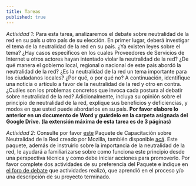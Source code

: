 ```yaml
---
title: Tareas
published: true
---
```


*Actividad 1*: Para esta tarea, analizaremos el debate sobre neutralidad de la red en su país u otro país de su elección. En primer lugar, deberá investigar el tema de la neutralidad de la red en su país. ¿Ya existen leyes sobre el tema? ¿Hay casos específicos en los cuales Proveedores de Servicios de Internet u otros actores hayan intentado violar la neutralidad de la red? ¿De qué manera el gobierno local, regional o nacional de este país abordó la neutralidad de la red? ¿Es la neutralidad de la red un tema importante para los ciudadanos locales? ¿Por qué, o por qué no? A continuación, identifique una noticia o artículo a favor de la neutralidad de la red y otro en contra. ¿Cuáles son los problemas concretos que invoca cada postura al debatir sobre neutralidad de la red? Adicionalmente, incluya su opinión sobre el principio de neutralidad de la red, explique sus beneficios y deficiencias, y modos en que usted puede abordarlos en su país. **Por favor elabore lo anterior en un documento de Word y guárdelo en la carpeta asignada del Google Drive. (la extensión máxima de esta tarea es de 3 páginas)**

*Actividad 2*: Consulte por favor <a href="https://keyboardkat.makes.org/thimble/LTQzNjIwNzM2MA==/net-neutrality-teaching-kit" target="_blank">este</a> Paquete de Capacitación sobre Neutralidad de la Red creado por Mozilla, también disponible <a href="https://melissa.makes.org/thimble/MzUzMTA4MjI0/la-neutralidad-en-la-red" target="_blank">acá</a>. Este paquete, además de instruirlo sobre la importancia de la neutralidad de la red, le ayudará a familiarizarse sobre como funciona este principio desde una perspectiva técnica y como debe iniciar acciones para promoverlo. Por favor complete dos actividades de su preferencia del Paquete e indique en <a href="http://discourse.p2pu.org/c/internet-abierto" target="_blank">el foro de debate</a> que actividades realizó, que aprendió en el proceso y/o una descripción de su proyecto terminado. 
